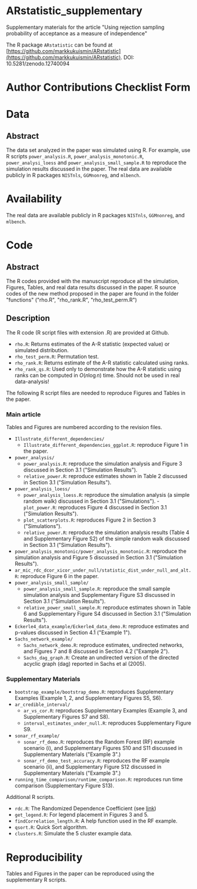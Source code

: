 # ARstatistic_supplementary
Supplementary materials for the article "Using rejection sampling probability of acceptance as a measure of independence"

The R package `ARstatistic` can be found at [https://github.com/markkukuismin/ARstatistic](https://github.com/markkukuismin/ARstatistic). DOI: 10.5281/zenodo.12740094

# Author Contributions Checklist Form

# Data

## Abstract
The data set analyzed in the paper was simulated using R. For example, use R scripts `power_analysis.R`, `power_analysis_monotonic.R`, `power_analysi_loess` and `power_analysis_small_sample.R` to reproduce the simulation results discussed in the paper. The real data are available publicly in R packages `NISTnls`, `GGMnonreg`, and `mlbench`.

# Availability
The real data are available publicly in R packages `NISTnls`, `GGMnonreg`, and `mlbench`.

# Code

## Abstract
The R codes provided with the manuscript reproduce all the simulation, Figures, Tables, and real data results discussed in the paper. R source codes of the new method proposed in the paper are found in the folder "functions" ("rho.R", "rho_rank.R", "rho_test_perm.R")

## Description
The R code (R script files with extension .R) are provided at Github.

* `rho.R`: Returns estimates of the A-R statistic (expected value) or simulated distribution.
* `rho_test_perm.R`: Permutation test.
* `rho_rank.R`: Returns estimate of the A-R statistic calculated using ranks.
* `rho_rank_qs.R`: Used only to demonstrate how the A-R statistic using ranks can be computed in $O(n \log n)$ time. Should not be used in real data-analysis!

The following R script files are needed to reproduce Figures and Tables in the paper.

### Main article

Tables and Figures are numbered according to the revision files.

* `Illustrate_different_dependencies/`
  - `Illustrate_different_dependencies_ggplot.R`: reproduce Figure 1 in the paper.
* `power_analysis/`
  - `power_analysis.R`: reproduce the simulation analysis and Figure 3 discussed in Section 3.1 ("Simulation Results").
  - `relative_power.R`: reproduce estimates shown in Table 2 discussed in Section 3.1 ("Simulation Results").
* `power_analysis_loess/`
  - `power_analysis_loess.R`: reproduce the simulation analysis (a simple random walk) discussed in Section 3.1 ("Simulations").
  -`plot_power.R`: reproduces Figure 4 discussed in Section 3.1 ("Simulation Results").
  - `plot_scatterplots.R`: reproduces Figure 2 in Section 3 ("Simulations").
  - `relative_power.R`: reproduce the simulation analysis results (Table 4 and Supplementary Figure S2) of the simple random walk discussed in Section 3.1 ("Simulation Results").
* `power_analysis_monotonic/power_analysis_monotonic.R`: reproduce the simulation analysis and Figure 5 discussed in Section 3.1 ("Simulation Results").
* `ar_mic_rdc_dcor_xicor_under_null/statistic_dist_under_null_and_alt.R`: reproduce Figure 6 in the paper.
* `power_analysis_small_sample/`
  - `power_analysis_small_sample.R`: reproduce the small sample simulation analysis and Supplementary Figure S3 discussed in Section 3.1 ("Simulation Results").
  - `relative_power_small_sample.R`: reproduce estimates shown in Table 6 and Supplementary Figure S4 discussed in Section 3.1 ("Simulation Results").
* `Eckerle4_data_example/Eckerle4_data_demo.R`: reproduce estimates and p-values discussed in Section 4.1 ("Example 1").
* `Sachs_network_example/`
  - `Sachs_network_demo.R`: reproduce estimates, undirected networks, and Figures 7 and 8 discussed in Section 4.2 ("Example 2").
  - `Sachs_dag_graph.R`: Create an undirected version of the directed acyclic graph (dag) reported in Sachs et al (2005).

### Supplementary Materials

* `bootstrap_example/bootstrap_demo.R`: reproduces Supplementary Examples (Example 1, 2, and Supplementary Figures S5, S6).
* `ar_credible_interval/`
  - `ar_vs_cor.R`: reproduces Supplementary Examples (Example 3, and Supplementary Figures S7 and S8).
  - `interval_estimates_under_null.R`: reproduces Supplementary Figure S9.
* `sonar_rf_example/`
  - `sonar_rf_demo.R`: reproduces the Random Forest (RF) example scenario (i), and Supplementary Figures S10 and S11 discussed in Supplementary Materials ("Example 3".)
  - `sonar_rf_demo_test_accuracy.R`: reproduces the RF example scenario (ii), and Supplementary Figure S12 discussed in Supplementary Materials ("Example 3".)
* `running_time_comparison/runtime_comparison.R`: reproduces run time comparison (Supplementary Figure S13).

Additional R scripts.

* `rdc.R`: The Randomized Dependence Coefficient (see [link](https://proceedings.neurips.cc/paper/2013/file/aab3238922bcc25a6f606eb525ffdc56-Paper.pdf))
* `get_legend.R`: For legend placement in Figures 3 and 5.
* `findCorrelation_length.R`: A help function used in the RF example.
* `qsort.R`: Quick Sort algorithm.
* `clusters.R`: Simulate the 5 cluster example data.

# Reproducibility
Tables and Figures in the paper can be reproduced using the supplementary R scripts.
